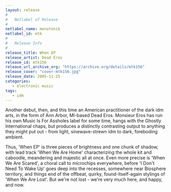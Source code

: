 ```yaml
---
layout: release
#
#   Netlabel of Release
#
netlabel_name: monotonik
netlabel_id: mtk
#
#   Release Info
#
release_title: When EP
release_artist: Dead Eros
release_id: mtk156
release_url_archive_org: "https://archive.org/details/mtk156"
release_cover: "cover-mtk156.jpg"
release_date: 2005-11-25
categories:
   - electronic music
tags:
   - idm
---
```

Another debut, then, and this time an American practitioner of the dark idm arts, in the form of Ann Arbor, MI-based Dead Eros. Monsieur Eros has run his own Music Is For Assholes label for some time, hangs with the Ghostly International chaps, but produces a distinctly contrasting output to anything they might put out - from light, sinewave-strewn idm to dark, foreboding ambient.

Thus, 'When EP' is three pieces of brightness and one chunk of shadow, with lead track 'When We Are Home' characterizing the whole kit and caboodle, meandering and majestic all at once. Even more precise is 'When We Are Scared', a choral call to microchips everywhere, before 'I Don't Need To Wake Up' goes deep into the recesses, somewhere near Biosphere territory, and things end of the offbeat, quirky, found-itself-again stylings of 'When We Are Lost'. But we're not lost - we're very much here, and happy, and now.

